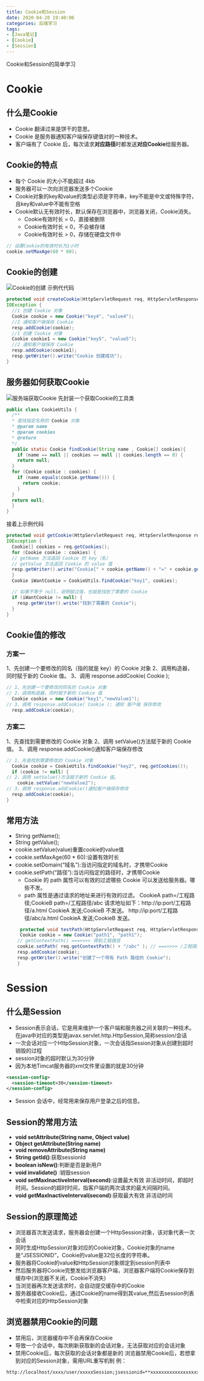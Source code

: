```yaml
---
title: Cookie和Session
date: 2020-04-20 19:40:06
categories: 后端学习
tags:
- [Java笔记]
- [Cookie]
- [Session]
---
```


Cookie和Session的简单学习

<!-- more -->

# Cookie

## 什么是Cookie

- Cookie 翻译过来是饼干的意思。
- Cookie 是服务器通知客户端保存键值对的一种技术。
- 客户端有了 Cookie 后，每次请求**对应路径**时都发送**对应Cookie**给服务器。

## Cookie的特点

- 每个 Cookie 的大小不能超过 4kb
- 服务器可以一次向浏览器发送多个Cookie
- Cookie对象的key和value的类型必须是字符串，key不能是中文或特殊字符，且key和value中不能有空格
- Cookie默认无有效时长，默认保存在浏览器中，浏览器关闭，Cookie消失。
  - Cookie有效时长 = 0，直接被删除
  - Cookie有效时长 < 0，不会被存储
  - Cookie有效时长 > 0，存储在硬盘文件中

```java
// 设置Cookie的有效时长为1小时
cookie.setMaxAge(60 * 60);
```

## Cookie的创建

![Cookie的创建]([笔记]Cookie和Session/Cookie的创建.png)
示例代代码

```java
protected void createCookie(HttpServletRequest req, HttpServletResponse resp) throws ServletException,
IOException {
  //1 创建 Cookie 对象
  Cookie cookie = new Cookie("key4", "value4");
  //2 通知客户端保存 Cookie
  resp.addCookie(cookie);
  //1 创建 Cookie 对象
  Cookie cookie1 = new Cookie("key5", "value5");
  //2 通知客户端保存 Cookie
  resp.addCookie(cookie1);
  resp.getWriter().write("Cookie 创建成功");
}
```

## 服务器如何获取Cookie

![服务端获取Cookie]([笔记]Cookie和Session/服务端获取Cookie.png)
先封装一个获取Cookie的工具类

```java
public class CookieUtils {
  /**
  * 查找指定名称的 Cookie 对象
  * @param name
  * @param cookies
  * @return
  */
  public static Cookie findCookie(String name , Cookie[] cookies){
    if (name == null || cookies == null || cookies.length == 0) {
    return null;
  }
  for (Cookie cookie : cookies) {
    if (name.equals(cookie.getName())) {
      return cookie;
    }
  }
  return null;
  }
}
```

接着上示例代码

```java
protected void getCookie(HttpServletRequest req, HttpServletResponse resp) throws ServletException,
IOException {
  Cookie[] cookies = req.getCookies();
  for (Cookie cookie : cookies) {
  // getName 方法返回 Cookie 的 key（名）
  // getValue 方法返回 Cookie 的 value 值
  resp.getWriter().write("Cookie[" + cookie.getName() + "=" + cookie.getValue() + "] <br/>");
  }
  Cookie iWantCookie = CookieUtils.findCookie("key1", cookies);

  // 如果不等于 null，说明赋过值，也就是找到了需要的 Cookie
  if (iWantCookie != null) {
    resp.getWriter().write("找到了需要的 Cookie");
  }
}
```

## Cookie值的修改

### 方案一

1、先创建一个要修改的同名（指的就是 key）的 Cookie 对象
2、调用构造器，同时赋于新的 Cookie 值。
3、调用 response.addCookie( Cookie );

```java
// 1、先创建一个要修改的同名的 Cookie 对象
// 2、调用构造器，同时赋于新的 Cookie 值
  Cookie cookie = new Cookie("key1","newValue1");
// 3、调用 response.addCookie( Cookie ); 通知 客户端 保存修改
  resp.addCookie(cookie);
```

### 方案二

1、先查找到需要修改的 Cookie 对象
2、调用 setValue()方法赋于新的 Cookie 值。
3、调用 response.addCookie()通知客户端保存修改

```java
// 1、先查找到需要修改的 Cookie 对象
  Cookie cookie = CookieUtils.findCookie("key2", req.getCookies());
  if (cookie != null) {
// 2、调用 setValue()方法赋于新的 Cookie 值。
    cookie.setValue("newValue2");
// 3、调用 response.addCookie()通知客户端保存修改
  resp.addCookie(cookie);
}
```

## 常用方法

- String getName();
- String getValue();
- cookie.setValue(value)重置cookie的value值
- cookie.setMaxAge(60 * 60):设置有效时长
- cookie.setDomain(“域名”):当访问指定的域名时，才携带Cookie
- cookie.setPath(“路径”):当访问指定的路径时，才携带Cookie
  - Cookie 的 path 属性可以有效的过滤哪些 Cookie 可以发送给服务器。哪些不发。
  - path 属性是通过请求的地址来进行有效的过滤。
    CookieA path=/工程路径;CookieB path=/工程路径/abc
    请求地址如下：http://ip:port/工程路径/a.html
    CookieA 发送;CookieB 不发送。
    http://ip:port/工程路径/abc/a.html
    CookieA 发送;CookieB 发送。

```java
     protected void testPath(HttpServletRequest req, HttpServletResponse resp) throws ServletException,IOException {
     Cookie cookie = new Cookie("path1", "path1");
    // getContextPath() ===>>>> 得到工程路径
    cookie.setPath( req.getContextPath() + "/abc" ); // ===>>>> /工程路径/abc
    resp.addCookie(cookie);
    resp.getWriter().write("创建了一个带有 Path 路径的 Cookie");
    }
```

# Session

## 什么是Session

- Session表示会话，它是用来维护一个客户端和服务器之间关联的一种技术。在java中对应的类型是javax.servlet.http.HttpSession,简称session/会话
- 一次会话对应一个HttpSession对象，一次会话指Session对象从创建到超时销毁的过程
- session对象的超时默认为30分钟
- 因为本地Timcat服务器的xml文件里设置的就是30分钟

```xml
<session-config>
  <session-timeout>30</session-timeout>
</session-config>
```

- Session 会话中，经常用来保存用户登录之后的信息。

## Session的常用方法

- **void setAttribute(String name, Object value)**
- **Object getAttribute(String name)**
- **void removeAttribute(String name)**
- **String getId()**:获取sessionId
- **boolean isNew()**:判断是否是新用户
- **void invalidate()** :销毁session
- **void setMaxInactiveInterval(second)**:设置最大有效 非活动时间，即超时时间。Session的超时时间，指客户端的两次请求的最大间隔时间。
- **void getMaxInactiveInterval(second)**:获取最大有效 非活动时间

## Session的原理简述

- 浏览器首次发送请求，服务器会创建一个HttpSession对象，该对象代表一次会话
- 同时生成HttpSession对象对应的Cookie对象，Cookie对象的name是“JSESSIONID”，Cookie的value是32位长度的字符串。
- 服务器将Cookie的value和HttpSession对象绑定到session列表中
- 然后服务器将Cookie完整发给浏览器客户端，浏览器客户端将Cookie保存到缓存中(浏览器不关闭，Cookie不消失)
- 当浏览器再次发送请求时，会自动提交缓存中的Cookie
- 服务器接收Cookie后，通过Cookie的name得到其value,然后去session列表中检索对应的HttpSession对象

## 浏览器禁用Cookie的问题

- 禁用后，浏览器缓存中不会再保存Cookie
- 导致一个会话中，每次刷新获取新的会话对象，无法获取对应的会话对象
- 禁用Cookie后，每次获取的会话对象都是新的
  浏览器禁用Cookie后，若想拿到对应的Session对象，需用URL重写机制
  例：

```html
http://localhost/xxxx/user/xxxxxSession;jsessionid=**xxxxxxxxxxxxxxxxxxxxxxxxx(Cookie的32位value)
```